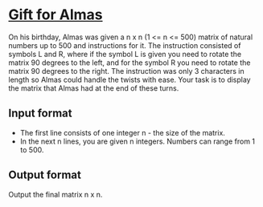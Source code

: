 # [Gift for Almas][link]

On his birthday, Almas was given a n x n (1 <= n <= 500) matrix of natural numbers up to 500 and instructions for it. The instruction consisted of symbols L and R, where if the symbol L is given you need to rotate the matrix 90 degrees to the left, and for the symbol R you need to rotate the matrix 90 degrees to the right. The instruction was only 3 characters in length so Almas could handle the twists with ease. Your task is to display the matrix that Almas had at the end of these turns.

## Input format

- The first line consists of one integer n - the size of the matrix.
- In the next n lines, you are given n integers. Numbers can range from 1 to 500.

## Output format

Output the final matrix n x n.

[link]: https://www.hackerearth.com/practice/data-structures/arrays/multi-dimensional/practice-problems/algorithm/gift-for-almas-3-33d2f7c7/

